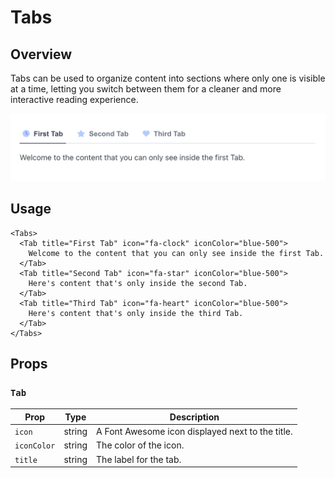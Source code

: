 # Tabs

## Overview

Tabs can be used to organize content into sections where only one is visible at a time, letting you switch between them for a cleaner and more interactive reading experience.

<img src="tabs.png" width="800" />

## Usage

```mdx
<Tabs>
  <Tab title="First Tab" icon="fa-clock" iconColor="blue-500">
    Welcome to the content that you can only see inside the first Tab.
  </Tab>
  <Tab title="Second Tab" icon="fa-star" iconColor="blue-500">
    Here's content that's only inside the second Tab.
  </Tab>
  <Tab title="Third Tab" icon="fa-heart" iconColor="blue-500">
    Here's content that's only inside the third Tab.
  </Tab>
</Tabs>
```

## Props

### `Tab`
| Prop           | Type   | Description                                      |
| -------------- | ------ | -------------------------------------------------|
| `icon`         | string | A Font Awesome icon displayed next to the title. |
| `iconColor`    | string | The color of the icon.                           |
| `title`        | string | The label for the tab.                           |